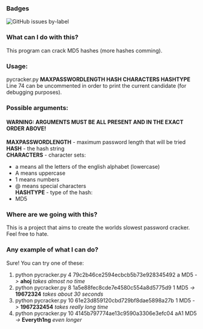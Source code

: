 ### Badges
![GitHub issues by-label](https://img.shields.io/github/issues-raw/satcom886/rugl/pycracker.svg)
### What can I do with this?
This program can crack MD5 hashes (more hashes comming).
### Usage:
pycracker.py **MAXPASSWORDLENGTH HASH CHARACTERS HASHTYPE**
Line 74 can be uncommented in order to print the current candidate (for debugging purposes).
### Possible arguments:
#### WARNING: ARGUMENTS MUST BE ALL PRESENT AND IN THE EXACT ORDER ABOVE!
**MAXPASSWORDLENGTH** - maximum password length that will be tried  
**HASH** - the hash string  
**CHARACTERS** - character sets:  
 * a means all the letters of the english alphabet (lowercase)
 * A means uppercase
 * 1 means numbers
 * @ means special characters  
 **HASHTYPE** - type of the hash:
 * MD5

### Where are we going with this?
This is a project that aims to create the worlds slowest password cracker. Feel free to hate.

### Any example of what I can do?
Sure! You can try one of these:
1. python pycracker.py 4 79c2b46ce2594ecbcb5b73e928345492 a MD5 *->* **ahoj** *takes almost no time*
4. python pycracker.py 8 1a5e88fec8cde7e4580c554a8d5775d9 1 MD5 *->* **19672324** *takes about 30 seconds*
3. python pycracker.py 10 61e23d859120cbd729bf8dae5898a27b 1 MD5 *->* **1967232454** *takes really long time*
2. python pycracker.py 10 4145b797774ae13c9590a3306e3efc04 aA1 MD5 *->* **Everyth1ng** *even longer*